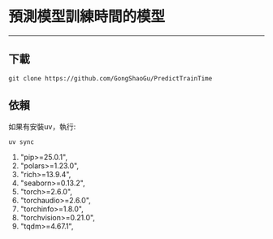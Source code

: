 # 預測模型訓練時間的模型

---

## 下載

```=shell
git clone https://github.com/GongShaoGu/PredictTrainTime
```

## 依賴

如果有安裝uv，執行:

```=shell
uv sync
```

1. "pip>=25.0.1",
1. "polars>=1.23.0",
1. "rich>=13.9.4",
1. "seaborn>=0.13.2",
1. "torch>=2.6.0",
1. "torchaudio>=2.6.0",
1. "torchinfo>=1.8.0",
1. "torchvision>=0.21.0",
1. "tqdm>=4.67.1",
